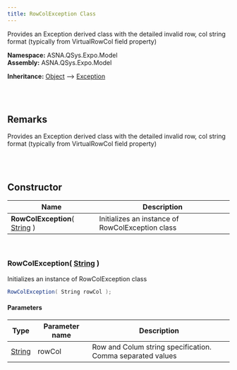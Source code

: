 ```yaml
---
title: RowColException Class
---
```


Provides an Exception derived class with the detailed invalid row, col string format (typically from VirtualRowCol field property)

**Namespace:** ASNA.QSys.Expo.Model <br/>
**Assembly:** ASNA.QSys.Expo.Model

**Inheritance:** [Object](https://docs.microsoft.com/en-us/dotnet/api/system.object) --> [Exception](https://docs.microsoft.com/en-us/dotnet/api/system.exception)

<br>
<br>

## Remarks

Provides an Exception derived class with the detailed invalid row, col string format (typically from VirtualRowCol field property)

[//]: # ($$TODO: Complete the Remarks section.)

<br>
<br>

## Constructor

| Name |  Description 
| --- | --- 
| **RowColException**( [String](https://docs.microsoft.com/en-us/dotnet/api/system.string) ) | Initializes an instance of RowColException class

<br>

### RowColException( [String](https://docs.microsoft.com/en-us/dotnet/api/system.string) )

Initializes an instance of RowColException class

```cs
RowColException( String rowCol );
```

#### Parameters

| Type | Parameter name | Description
| --- | --- | ---
| [String](https://docs.microsoft.com/en-us/dotnet/api/system.string) | rowCol | Row and Colum string specification. Comma separated values 

<br>


<br>
<br>

